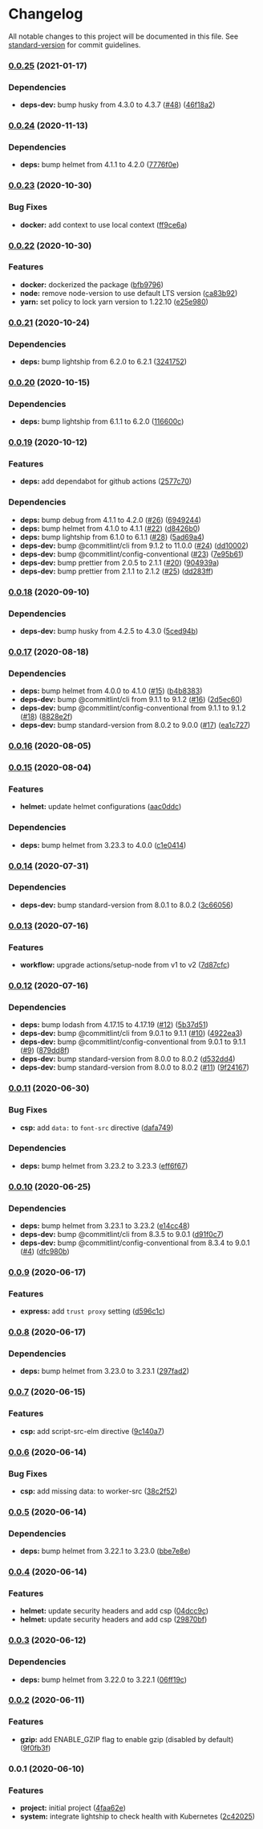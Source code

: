 # Changelog

All notable changes to this project will be documented in this file. See [standard-version](https://github.com/conventional-changelog/standard-version) for commit guidelines.

### [0.0.25](https://github.com/hckhanh/express-spa/compare/v0.0.24...v0.0.25) (2021-01-17)


### Dependencies

* **deps-dev:** bump husky from 4.3.0 to 4.3.7 ([#48](https://github.com/hckhanh/express-spa/issues/48)) ([46f18a2](https://github.com/hckhanh/express-spa/commit/46f18a23b6720762582d3668653ccd81cbdc17c0))

### [0.0.24](https://github.com/hckhanh/express-spa/compare/v0.0.23...v0.0.24) (2020-11-13)


### Dependencies

* **deps:** bump helmet from 4.1.1 to 4.2.0 ([7776f0e](https://github.com/hckhanh/express-spa/commit/7776f0e2b3347df0cf7115e535279cf968d02d43))

### [0.0.23](https://github.com/hckhanh/express-spa/compare/v0.0.22...v0.0.23) (2020-10-30)


### Bug Fixes

* **docker:** add context to use local context ([ff9ce6a](https://github.com/hckhanh/express-spa/commit/ff9ce6a990eaa915adc3f72675eae615ac94f8cd))

### [0.0.22](https://github.com/hckhanh/express-spa/compare/v0.0.21...v0.0.22) (2020-10-30)


### Features

* **docker:** dockerized the package ([bfb9796](https://github.com/hckhanh/express-spa/commit/bfb97961f35610875e0754ec01f66f59a176e7b4))
* **node:** remove node-version to use default LTS version ([ca83b92](https://github.com/hckhanh/express-spa/commit/ca83b92226ac55280f7650fcccdda92532f6b883))
* **yarn:** set policy to lock yarn version to 1.22.10 ([e25e980](https://github.com/hckhanh/express-spa/commit/e25e9805316f88bcc659a62953795e2658f069e3))

### [0.0.21](https://github.com/hckhanh/express-spa/compare/v0.0.20...v0.0.21) (2020-10-24)


### Dependencies

* **deps:** bump lightship from 6.2.0 to 6.2.1 ([3241752](https://github.com/hckhanh/express-spa/commit/3241752649859ea949da3b2665527e38c0249165))

### [0.0.20](https://github.com/hckhanh/express-spa/compare/v0.0.19...v0.0.20) (2020-10-15)


### Dependencies

* **deps:** bump lightship from 6.1.1 to 6.2.0 ([116600c](https://github.com/hckhanh/express-spa/commit/116600c457922835cb784e4278e610cbc61c88d2))

### [0.0.19](https://github.com/hckhanh/express-spa/compare/v0.0.18...v0.0.19) (2020-10-12)


### Features

* **deps:** add dependabot for github actions ([2577c70](https://github.com/hckhanh/express-spa/commit/2577c700e1ce7e9226a82f8510a56be4226737bf))


### Dependencies

* **deps:** bump debug from 4.1.1 to 4.2.0 ([#26](https://github.com/hckhanh/express-spa/issues/26)) ([6949244](https://github.com/hckhanh/express-spa/commit/69492448b3d4b91bd66a518ba260cc5e12ad7c12))
* **deps:** bump helmet from 4.1.0 to 4.1.1 ([#22](https://github.com/hckhanh/express-spa/issues/22)) ([d8426b0](https://github.com/hckhanh/express-spa/commit/d8426b064d757cd8d7d5100b3faa9d8a95990262))
* **deps:** bump lightship from 6.1.0 to 6.1.1 ([#28](https://github.com/hckhanh/express-spa/issues/28)) ([5ad69a4](https://github.com/hckhanh/express-spa/commit/5ad69a47f66518616482e31ebf3f455700331cd9))
* **deps-dev:** bump @commitlint/cli from 9.1.2 to 11.0.0 ([#24](https://github.com/hckhanh/express-spa/issues/24)) ([dd10002](https://github.com/hckhanh/express-spa/commit/dd1000282444e76b6082fcea86f4863971a8ed5e))
* **deps-dev:** bump @commitlint/config-conventional ([#23](https://github.com/hckhanh/express-spa/issues/23)) ([7e95b61](https://github.com/hckhanh/express-spa/commit/7e95b61a3f8275cfd0dc28ea6419b428916acb35))
* **deps-dev:** bump prettier from 2.0.5 to 2.1.1 ([#20](https://github.com/hckhanh/express-spa/issues/20)) ([904939a](https://github.com/hckhanh/express-spa/commit/904939aa3ff6b29f6ba2d8f6dbd57e0657f2cb07))
* **deps-dev:** bump prettier from 2.1.1 to 2.1.2 ([#25](https://github.com/hckhanh/express-spa/issues/25)) ([dd283ff](https://github.com/hckhanh/express-spa/commit/dd283ff0c4ea66502a1296ba0d7c862686ff3e3c))

### [0.0.18](https://github.com/hckhanh/express-spa/compare/v0.0.17...v0.0.18) (2020-09-10)


### Dependencies

* **deps-dev:** bump husky from 4.2.5 to 4.3.0 ([5ced94b](https://github.com/hckhanh/express-spa/commit/5ced94b963428002d042650ab758831c99a379c3))

### [0.0.17](https://github.com/hckhanh/express-spa/compare/v0.0.16...v0.0.17) (2020-08-18)


### Dependencies

* **deps:** bump helmet from 4.0.0 to 4.1.0 ([#15](https://github.com/hckhanh/express-spa/issues/15)) ([b4b8383](https://github.com/hckhanh/express-spa/commit/b4b83834f1c0896b056912bfafe9e57d9023d356))
* **deps-dev:** bump @commitlint/cli from 9.1.1 to 9.1.2 ([#16](https://github.com/hckhanh/express-spa/issues/16)) ([2d5ec60](https://github.com/hckhanh/express-spa/commit/2d5ec60797862e9c725ca2d243d372536c79b4f6))
* **deps-dev:** bump @commitlint/config-conventional from 9.1.1 to 9.1.2 ([#18](https://github.com/hckhanh/express-spa/issues/18)) ([8828e2f](https://github.com/hckhanh/express-spa/commit/8828e2fb1569d21a170070dd3efe571cac0199c9))
* **deps-dev:** bump standard-version from 8.0.2 to 9.0.0 ([#17](https://github.com/hckhanh/express-spa/issues/17)) ([ea1c727](https://github.com/hckhanh/express-spa/commit/ea1c7276782a44e8715b8294254a7722a64b33a5))

### [0.0.16](https://github.com/hckhanh/express-spa/compare/v0.0.15...v0.0.16) (2020-08-05)

### [0.0.15](https://github.com/hckhanh/express-spa/compare/v0.0.14...v0.0.15) (2020-08-04)


### Features

* **helmet:** update helmet configurations ([aac0ddc](https://github.com/hckhanh/express-spa/commit/aac0ddc89853dd094ec447d68b0a4b8d0ecf03bf))


### Dependencies

* **deps:** bump helmet from 3.23.3 to 4.0.0 ([c1e0414](https://github.com/hckhanh/express-spa/commit/c1e0414597ea8ce5ca7316ff7e7f6259e6d164db))

### [0.0.14](https://github.com/hckhanh/express-spa/compare/v0.0.13...v0.0.14) (2020-07-31)


### Dependencies

* **deps-dev:** bump standard-version from 8.0.1 to 8.0.2 ([3c66056](https://github.com/hckhanh/express-spa/commit/3c66056513eee04cfe77b17738a4243633ff1d1b))

### [0.0.13](https://github.com/hckhanh/express-spa/compare/v0.0.12...v0.0.13) (2020-07-16)


### Features

* **workflow:** upgrade actions/setup-node from v1 to v2 ([7d87cfc](https://github.com/hckhanh/express-spa/commit/7d87cfcdaf62bc0425930237444ee1bb473a3a4e))

### [0.0.12](https://github.com/hckhanh/express-spa/compare/v0.0.11...v0.0.12) (2020-07-16)


### Dependencies

* **deps:** bump lodash from 4.17.15 to 4.17.19 ([#12](https://github.com/hckhanh/express-spa/issues/12)) ([5b37d51](https://github.com/hckhanh/express-spa/commit/5b37d51516c0fffd124c27aeaa49849287927bed))
* **deps-dev:** bump @commitlint/cli from 9.0.1 to 9.1.1 ([#10](https://github.com/hckhanh/express-spa/issues/10)) ([4922ea3](https://github.com/hckhanh/express-spa/commit/4922ea3fa57868a1e7b9919a91df65bae65b24c6))
* **deps-dev:** bump @commitlint/config-conventional from 9.0.1 to 9.1.1 ([#9](https://github.com/hckhanh/express-spa/issues/9)) ([879dd8f](https://github.com/hckhanh/express-spa/commit/879dd8f29eb770669a7d0a248ee3d4c2f34a96df))
* **deps-dev:** bump standard-version from 8.0.0 to 8.0.2 ([d532dd4](https://github.com/hckhanh/express-spa/commit/d532dd42498e3f77c7cc5f6ee2f9b335c7f6f9e8))
* **deps-dev:** bump standard-version from 8.0.0 to 8.0.2 ([#11](https://github.com/hckhanh/express-spa/issues/11)) ([9f24167](https://github.com/hckhanh/express-spa/commit/9f241677e417280fe89fc1264af69a3b2eb43819))

### [0.0.11](https://github.com/hckhanh/express-spa/compare/v0.0.10...v0.0.11) (2020-06-30)


### Bug Fixes

* **csp:** add `data:` to `font-src` directive ([dafa749](https://github.com/hckhanh/express-spa/commit/dafa749f76abe12662b658803309a5cd9d880927))


### Dependencies

* **deps:** bump helmet from 3.23.2 to 3.23.3 ([eff6f67](https://github.com/hckhanh/express-spa/commit/eff6f67666d25b9a3fb2caf83730433d973f662e))

### [0.0.10](https://github.com/hckhanh/express-spa/compare/v0.0.9...v0.0.10) (2020-06-25)


### Dependencies

* **deps:** bump helmet from 3.23.1 to 3.23.2 ([e14cc48](https://github.com/hckhanh/express-spa/commit/e14cc4842d53d34a8c83db83cce17db38e5c3593))
* **deps-dev:** bump @commitlint/cli from 8.3.5 to 9.0.1 ([d91f0c7](https://github.com/hckhanh/express-spa/commit/d91f0c71510a2476e91ad944e788b6026a8b16b9))
* **deps-dev:** bump @commitlint/config-conventional from 8.3.4 to 9.0.1 ([#4](https://github.com/hckhanh/express-spa/issues/4)) ([dfc980b](https://github.com/hckhanh/express-spa/commit/dfc980bce0c261058a8321403d5b88c392433e0a))

### [0.0.9](https://github.com/hckhanh/express-spa/compare/v0.0.8...v0.0.9) (2020-06-17)


### Features

* **express:** add `trust proxy` setting ([d596c1c](https://github.com/hckhanh/express-spa/commit/d596c1cb1fa45256fd836d19cf62a24d2558d316))

### [0.0.8](https://github.com/hckhanh/express-spa/compare/v0.0.7...v0.0.8) (2020-06-17)


### Dependencies

* **deps:** bump helmet from 3.23.0 to 3.23.1 ([297fad2](https://github.com/hckhanh/express-spa/commit/297fad2c6ebe2152b9f4c903a1a49374761b942a))

### [0.0.7](https://github.com/hckhanh/express-spa/compare/v0.0.6...v0.0.7) (2020-06-15)


### Features

* **csp:** add script-src-elm directive ([9c140a7](https://github.com/hckhanh/express-spa/commit/9c140a7321f85330027eb9934eb936780a271105))

### [0.0.6](https://github.com/hckhanh/express-spa/compare/v0.0.5...v0.0.6) (2020-06-14)


### Bug Fixes

* **csp:** add missing data: to worker-src ([38c2f52](https://github.com/hckhanh/express-spa/commit/38c2f520ecaa6ec6a1037f951861bec21caf9eb9))

### [0.0.5](https://github.com/hckhanh/express-spa/compare/v0.0.4...v0.0.5) (2020-06-14)


### Dependencies

* **deps:** bump helmet from 3.22.1 to 3.23.0 ([bbe7e8e](https://github.com/hckhanh/express-spa/commit/bbe7e8eae53acf0502c7309c41ac26c423385d2a))

### [0.0.4](https://github.com/hckhanh/express-spa/compare/v0.0.3...v0.0.4) (2020-06-14)


### Features

* **helmet:** update security headers and add csp ([04dcc9c](https://github.com/hckhanh/express-spa/commit/04dcc9c2b8920712da5f96ff164e005309899e4d))
* **helmet:** update security headers and add csp ([29870bf](https://github.com/hckhanh/express-spa/commit/29870bf1a110f44f9c4b3952ce7eb81a6c6483f2))

### [0.0.3](https://github.com/hckhanh/express-spa/compare/v0.0.2...v0.0.3) (2020-06-12)


### Dependencies

* **deps:** bump helmet from 3.22.0 to 3.22.1 ([06ff19c](https://github.com/hckhanh/express-spa/commit/06ff19c643dbea1a4af6310d3a9034cfde14b6ff))

### [0.0.2](https://github.com/hckhanh/express-spa/compare/v0.0.1...v0.0.2) (2020-06-11)


### Features

* **gzip:** add ENABLE_GZIP flag to enable gzip (disabled by default) ([9f0fb3f](https://github.com/hckhanh/express-spa/commit/9f0fb3fe84eeb963fa9de08bb65008b942190338))

### 0.0.1 (2020-06-10)


### Features

* **project:** initial project ([4faa62e](https://github.com/hckhanh/express-spa/commit/4faa62e5e60474ebe094a69a009e2d010203a5d5))
* **system:** integrate lightship to check health with Kubernetes ([2c42025](https://github.com/hckhanh/express-spa/commit/2c42025055780f1fe90b81fdcb5ce6bcbcbad277))
